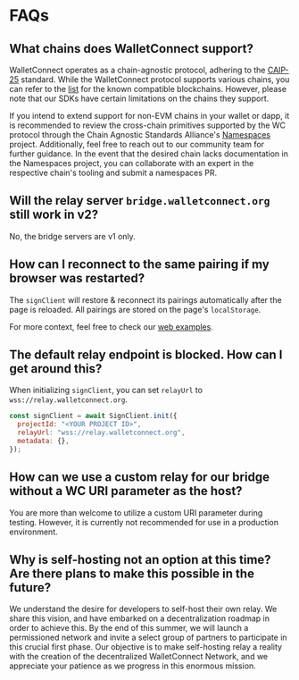# FAQs

## What chains does WalletConnect support?

WalletConnect operates as a chain-agnostic protocol, adhering to the [CAIP-25](https://github.com/ChainAgnostic/CAIPs/blob/master/CAIPs/caip-25.md) standard. While the WalletConnect protocol supports various chains, you can refer to the [list](../advanced/multichain/chain-list.md) for the known compatible blockchains. However, please note that our SDKs have certain limitations on the chains they support.

If you intend to extend support for non-EVM chains in your wallet or dapp, it is recommended to review the cross-chain primitives supported by the WC protocol through the Chain Agnostic Standards Alliance's [Namespaces](https://namespaces.chainagnostic.org/) project. Additionally, feel free to reach out to our community team for further guidance. In the event that the desired chain lacks documentation in the Namespaces project, you can collaborate with an expert in the respective chain's tooling and submit a namespaces PR.

## Will the relay server `bridge.walletconnect.org` still work in v2?

No, the bridge servers are v1 only.

## How can I reconnect to the same pairing if my browser was restarted?

The `signClient` will restore & reconnect its pairings automatically after the page is reloaded. All pairings are stored on the page's `localStorage`.

For more context, feel free to check our [web examples](https://github.com/WalletConnect/web-examples).

## The default relay endpoint is blocked. How can I get around this?

When initializing `signClient`, you can set `relayUrl` to `wss://relay.walletconnect.org`. 

```js
const signClient = await SignClient.init({
  projectId: "<YOUR PROJECT ID>",
  relayUrl: "wss://relay.walletconnect.org",
  metadata: {},
});
```

## How can we use a custom relay for our bridge without a WC URI parameter as the host?

You are more than welcome to utilize a custom URI parameter during testing. However, it is currently not recommended for use in a production environment. 

## Why is self-hosting not an option at this time? Are there plans to make this possible in the future?

We understand the desire for developers to self-host their own relay. We share this vision, and have embarked on a decentralization roadmap in order to achieve this. By the end of this summer, we will launch a permissioned network and invite a select group of partners to participate in this crucial first phase. Our objective is to make self-hosting relay a reality with the creation of the decentralized WalletConnect Network, and we appreciate your patience as we progress in this enormous mission. 
